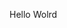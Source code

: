 Hello Wolrd



































































































































































































































































































































































































































































































































































































































































































































































































































































































































































































































































































































































































































































































































































































































































































































































































































































































































































































































































































































































































































































































































































































































































































































































































































































































































































































































































































































































































































































































































































































































































































































































































































































































































































































































































































































































































































































































































































































































